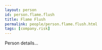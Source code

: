 ```yaml
---
layout: person
id: person.flame.flush
title: Flame Flush
permalink: people/person.flame.flush.html
tags: [company.risk]
---
```


Person details...